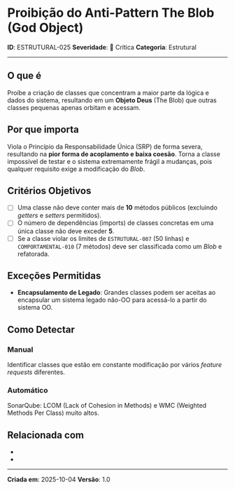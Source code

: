 # Proibição do Anti-Pattern The Blob (God Object)

**ID**: ESTRUTURAL-025
**Severidade**: 🔴 Crítica
**Categoria**: Estrutural

---

## O que é

Proíbe a criação de classes que concentram a maior parte da lógica e dados do sistema, resultando em um **Objeto Deus** (The Blob) que outras classes pequenas apenas orbitam e acessam.

## Por que importa

Viola o Princípio da Responsabilidade Única (SRP) de forma severa, resultando na **pior forma de acoplamento e baixa coesão**. Torna a classe impossível de testar e o sistema extremamente frágil a mudanças, pois qualquer requisito exige a modificação do *Blob*.

## Critérios Objetivos

- [ ] Uma classe não deve conter mais de **10** métodos públicos (excluindo *getters* e *setters* permitidos).
- [ ] O número de dependências (imports) de classes concretas em uma única classe não deve exceder **5**.
- [ ] Se a classe violar os limites de `ESTRUTURAL-007` (50 linhas) e `COMPORTAMENTAL-010` (7 métodos) deve ser classificada como um *Blob* e refatorada.

## Exceções Permitidas

- **Encapsulamento de Legado**: Grandes classes podem ser aceitas ao encapsular um sistema legado não-OO para acessá-lo a partir do sistema OO.

## Como Detectar

### Manual
Identificar classes que estão em constante modificação por vários *feature requests* diferentes.

### Automático
SonarQube: LCOM (Lack of Cohesion in Methods) e WMC (Weighted Methods Per Class) muito altos.

## Relacionada com

- [COMPORTAMENTAL-010]: substitui (SRP - Aplicação Extrema)
- [ESTRUTURAL-007]: reforça (Limite Máximo de Linhas por Classe)

---

**Criada em**: 2025-10-04
**Versão**: 1.0
